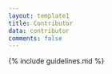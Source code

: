 ```yaml
---
layout: template1
title: Contributor
data: contributor
comments: false
---
```


{% include guidelines.md %}
